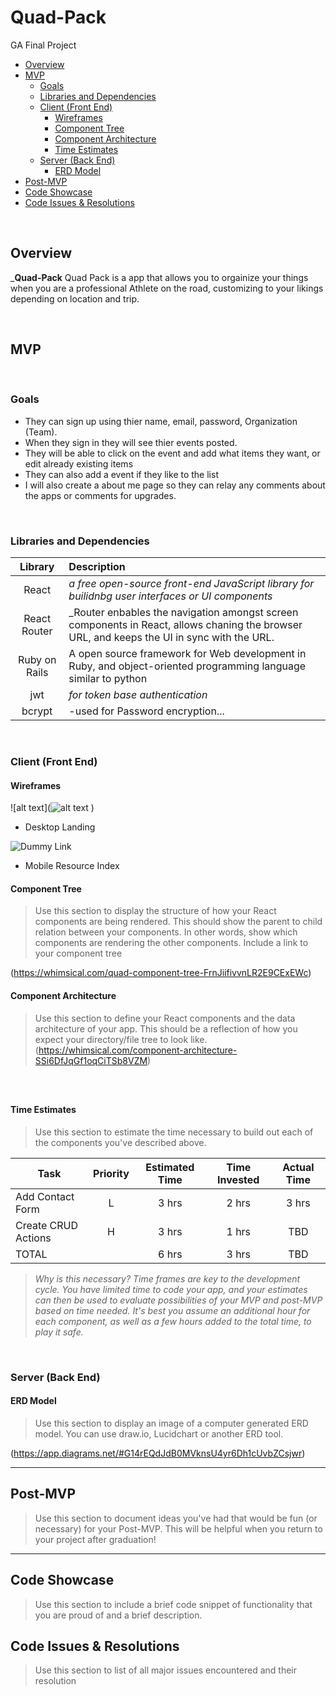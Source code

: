 # Quad-Pack
GA Final Project





- [Overview](#overview)
- [MVP](#mvp)
  - [Goals](#goals)
  - [Libraries and Dependencies](#libraries-and-dependencies)
  - [Client (Front End)](#client-front-end)
    - [Wireframes](#wireframes)
    - [Component Tree](#component-tree)
    - [Component Architecture](#component-architecture)
    - [Time Estimates](#time-estimates)
  - [Server (Back End)](#server-back-end)
    - [ERD Model](#erd-model)
- [Post-MVP](#post-mvp)
- [Code Showcase](#code-showcase)
- [Code Issues & Resolutions](#code-issues--resolutions)

<br>

## Overview

_**Quad-Pack** Quad Pack is a app that allows you to orgainize your things when you are a professional Athlete on the road, customizing to your likings depending on location and trip. 

<br>

## MVP


<br>

### Goals

- They can sign up using thier name, email, password, Organization (Team). 
- When they sign in they will see thier events posted. 
- They will be able to click on the event and add what items they want, or edit already existing items
- They can also add a event if they like to the list 
- I will also create a about me page so they can relay any comments about the apps or comments for upgrades. 

<br>

### Libraries and Dependencies



|     Library      | Description                                |
| :--------------: | :----------------------------------------- |
|      React       | _a free open-source front-end JavaScript library for builidnbg user interfaces or UI components_ |
|   React Router   | _Router enbables the navigation amongst screen components in React, allows chaning the browser URL, and keeps the UI in sync with the URL. |
|     Ruby on Rails      | A open source framework for Web development in Ruby, and object-oriented programming language similar to python  |
|  jwt  | _for token base authentication_ |
| bcrypt           | -used for Password encryption...|
<br>

### Client (Front End)

#### Wireframes
![alt text](![alt text](https://res.cloudinary.com/otisg/image/upload/v1633397462/QuadPack_pvn7xu.png)   )   


- Desktop Landing

![Dummy Link](url)

- Mobile Resource Index

#### Component Tree

> Use this section to display the structure of how your React components are being rendered. This should show the parent to child relation between your components. In other words, show which components are rendering the other components. Include a link to your component tree

(https://whimsical.com/quad-component-tree-FrnJiifivvnLR2E9CExEWc)

#### Component Architecture

> Use this section to define your React components and the data architecture of your app. This should be a reflection of how you expect your directory/file tree to look like. 
(https://whimsical.com/component-architecture-SSi6DfJqGf1oqCiTSb8VZM)
``` structure



```

#### Time Estimates

> Use this section to estimate the time necessary to build out each of the components you've described above.

| Task                | Priority | Estimated Time | Time Invested | Actual Time |
| ------------------- | :------: | :------------: | :-----------: | :---------: |
| Add Contact Form    |    L     |     3 hrs      |     2 hrs     |    3 hrs    |
| Create CRUD Actions |    H     |     3 hrs      |     1 hrs     |     TBD     |
| TOTAL               |          |     6 hrs      |     3 hrs     |     TBD     |

> _Why is this necessary? Time frames are key to the development cycle. You have limited time to code your app, and your estimates can then be used to evaluate possibilities of your MVP and post-MVP based on time needed. It's best you assume an additional hour for each component, as well as a few hours added to the total time, to play it safe._

<br>

### Server (Back End)

#### ERD Model

> Use this section to display an image of a computer generated ERD model. You can use draw.io, Lucidchart or another ERD tool.

(https://app.diagrams.net/#G14rEQdJdB0MVknsU4yr6Dh1cUvbZCsjwr)
<br>

***

## Post-MVP

> Use this section to document ideas you've had that would be fun (or necessary) for your Post-MVP. This will be helpful when you return to your project after graduation!

***

## Code Showcase

> Use this section to include a brief code snippet of functionality that you are proud of and a brief description.

## Code Issues & Resolutions

> Use this section to list of all major issues encountered and their resolution
